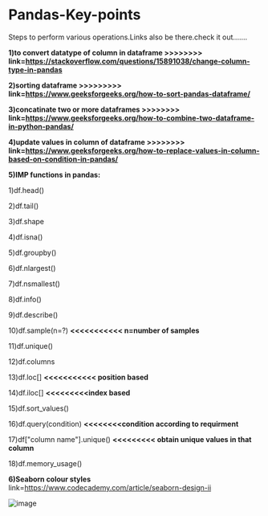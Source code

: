 # Pandas-Key-points
Steps to perform various operations.Links also be there.check it out.......

**1)to convert datatype of column in dataframe >>>>>>>> link=https://stackoverflow.com/questions/15891038/change-column-type-in-pandas**

**2)sorting dataframe >>>>>>>>> link=https://www.geeksforgeeks.org/how-to-sort-pandas-dataframe/**

**3)concatinate two or more dataframes  >>>>>>>> link=https://www.geeksforgeeks.org/how-to-combine-two-dataframe-in-python-pandas/**

**4)update values in column of dataframe  >>>>>>>> link=https://www.geeksforgeeks.org/how-to-replace-values-in-column-based-on-condition-in-pandas/** 

**5)IMP functions in pandas:**

1)df.head()

2)df.tail()

3)df.shape

4)df.isna()

5)df.groupby()

6)df.nlargest()

7)df.nsmallest()

8)df.info()

9)df.describe()

10)df.sample(n=?) **<<<<<<<<<<< n=number of samples**

11)df.unique()

12)df.columns

13)df.loc[]     **<<<<<<<<<<< position based**

14)df.iloc[]   **<<<<<<<<<index based**

15)df.sort_values()

16)df.query(condition)    **<<<<<<<<condition according to requirment**     

17)df["column name"].unique()   **<<<<<<<<< obtain unique values in that column**

18)df.memory_usage()

**6)Seaborn colour styles**         link=https://www.codecademy.com/article/seaborn-design-ii

![image](https://user-images.githubusercontent.com/104813887/174535659-e526be73-2b95-4219-86fb-4a3628095429.png)

